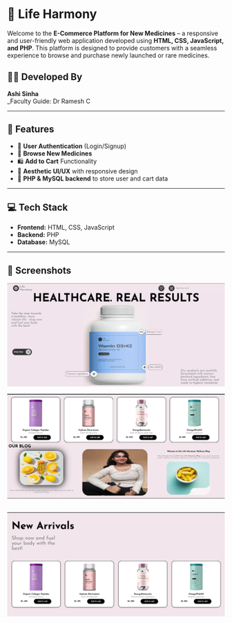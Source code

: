 # 🛒 Life Harmony

Welcome to the **E-Commerce Platform for New Medicines** – a responsive and user-friendly web application developed using **HTML, CSS, JavaScript, and PHP**. This platform is designed to provide customers with a seamless experience to browse and purchase newly launched or rare medicines.

## 👩‍💻 Developed By

**Ashi Sinha**  
\_Faculty Guide: Dr Ramesh C

---

## 🌟 Features

- 🔐 **User Authentication** (Login/Signup)
- 🧾 **Browse New Medicines**
- 🛍️ **Add to Cart** Functionality
- 💅 **Aesthetic UI/UX** with responsive design
- 💾 **PHP & MySQL backend** to store user and cart data

---

## 💻 Tech Stack

- **Frontend:** HTML, CSS, JavaScript
- **Backend:** PHP
- **Database:** MySQL

---

## 📸 Screenshots

![alt text](frontend/Images_Used/ScreenShots/image_1.png)

![alt text](frontend/Images_Used/ScreenShots/image_2.png)

## ![alt text](frontend/Images_Used/ScreenShots/image_3.png)
